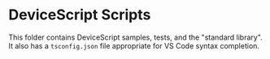 # DeviceScript Scripts

This folder contains DeviceScript samples, tests, and the "standard library".
It also has a `tsconfig.json` file appropriate for VS Code syntax completion.
